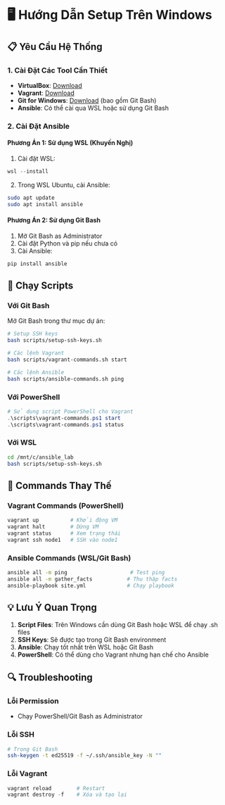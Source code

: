 # 🖥️ Hướng Dẫn Setup Trên Windows

## 📋 Yêu Cầu Hệ Thống

### 1. Cài Đặt Các Tool Cần Thiết

- **VirtualBox**: [Download](https://www.virtualbox.org/wiki/Downloads)
- **Vagrant**: [Download](https://www.vagrantup.com/downloads)
- **Git for Windows**: [Download](https://git-scm.com/download/win) (bao gồm Git Bash)
- **Ansible**: Có thể cài qua WSL hoặc sử dụng Git Bash

### 2. Cài Đặt Ansible

#### Phương Án 1: Sử dụng WSL (Khuyến Nghị)

1. Cài đặt WSL:
```powershell
wsl --install
```

2. Trong WSL Ubuntu, cài Ansible:
```bash
sudo apt update
sudo apt install ansible
```

#### Phương Án 2: Sử dụng Git Bash

1. Mở Git Bash as Administrator
2. Cài đặt Python và pip nếu chưa có
3. Cài Ansible:
```bash
pip install ansible
```

## 🚀 Chạy Scripts

### Với Git Bash

Mở Git Bash trong thư mục dự án:

```bash
# Setup SSH keys
bash scripts/setup-ssh-keys.sh

# Các lệnh Vagrant
bash scripts/vagrant-commands.sh start

# Các lệnh Ansible
bash scripts/ansible-commands.sh ping
```

### Với PowerShell

```powershell
# Sử dụng script PowerShell cho Vagrant
.\scripts\vagrant-commands.ps1 start
.\scripts\vagrant-commands.ps1 status
```

### Với WSL

```bash
cd /mnt/c/ansible_lab
bash scripts/setup-ssh-keys.sh
```

## 🔧 Commands Thay Thế

### Vagrant Commands (PowerShell)

```powershell
vagrant up          # Khởi động VM
vagrant halt        # Dừng VM
vagrant status      # Xem trạng thái
vagrant ssh node1   # SSH vào node1
```

### Ansible Commands (WSL/Git Bash)

```bash
ansible all -m ping                    # Test ping
ansible all -m gather_facts           # Thu thập facts
ansible-playbook site.yml             # Chạy playbook
```

## 💡 Lưu Ý Quan Trọng

1. **Script Files**: Trên Windows cần dùng Git Bash hoặc WSL để chạy .sh files
2. **SSH Keys**: Sẽ được tạo trong Git Bash environment
3. **Ansible**: Chạy tốt nhất trên WSL hoặc Git Bash
4. **PowerShell**: Có thể dùng cho Vagrant nhưng hạn chế cho Ansible

## 🔍 Troubleshooting

### Lỗi Permission
- Chạy PowerShell/Git Bash as Administrator

### Lỗi SSH
```bash
# Trong Git Bash
ssh-keygen -t ed25519 -f ~/.ssh/ansible_key -N ""
```

### Lỗi Vagrant
```powershell
vagrant reload        # Restart
vagrant destroy -f    # Xóa và tạo lại
``` 